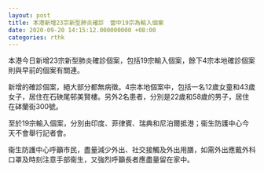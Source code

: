 ```yaml
---
layout: post
title: 本港新增23宗新型肺炎確診　當中19宗為輸入個案
date: 2020-09-20 14:15:12.000000000 +08:00
categories: rthk
---
```


本港今日新增23宗新型肺炎確診個案，包括19宗輸入個案，餘下4宗本地確診個案則與早前的個案有關連。

新增的確診個案，絕大部分都無病徵。4宗本地個案中，包括一名12歲女童和43歲女子，居住在石硤尾邨美賢樓。另外2名患者，分別是22歲和58歲的男子，居住在砵蘭街300號。

至於19宗輸入個案，分別由印度、菲律賓、瑞典和尼泊爾抵港；衞生防護中心今天不會舉行記者會。

衞生防護中心呼籲市民，盡量減少外出、社交接觸及外出用膳，如需外出應戴外科口罩及時刻注意手部衞生，又強烈呼籲長者應盡量留在家中。
